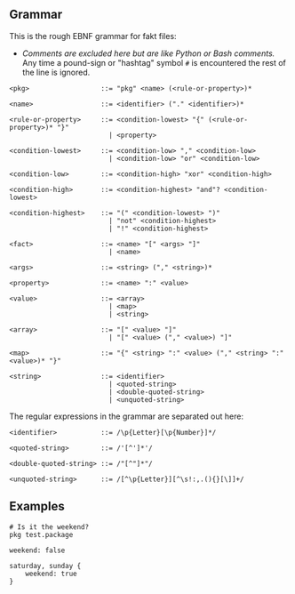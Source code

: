 ## Grammar

This is the rough EBNF grammar for fakt files:

* *Comments are excluded here but are like Python or Bash comments.* Any time a pound-sign or "hashtag" symbol `#` is encountered the rest of the
  line is ignored.

```ebnf
<pkg>                  ::= "pkg" <name> (<rule-or-property>)*

<name>                 ::= <identifier> ("." <identifier>)*

<rule-or-property>     ::= <condition-lowest> "{" (<rule-or-property>)* "}"
                         | <property> 

<condition-lowest>     ::= <condition-low> "," <condition-low>
                         | <condition-low> "or" <condition-low>

<condition-low>        ::= <condition-high> "xor" <condition-high>

<condition-high>       ::= <condition-highest> "and"? <condition-lowest>

<condition-highest>    ::= "(" <condition-lowest> ")"
                         | "not" <condition-highest>
                         | "!" <condition-highest>

<fact>                 ::= <name> "[" <args> "]"
                         | <name>

<args>                 ::= <string> ("," <string>)*

<property>             ::= <name> ":" <value>

<value>                ::= <array>
                         | <map>
                         | <string>

<array>                ::= "[" <value> "]"
                         | "[" <value> ("," <value>) "]"

<map>                  ::= "{" <string> ":" <value> ("," <string> ":" <value>)* "}"

<string>               ::= <identifier>
                         | <quoted-string>
                         | <double-quoted-string>
                         | <unquoted-string>

```

The regular expressions in the grammar are separated out here:
```
<identifier>           ::= /\p{Letter}[\p{Number}]*/

<quoted-string>        ::= /'[^']*'/

<double-quoted-string> ::= /"[^"]*"/

<unquoted-string>      ::= /[^\p{Letter}][^\s!:,.(){}[\]]+/
```

## Examples

```
# Is it the weekend?
pkg test.package

weekend: false

saturday, sunday {
    weekend: true
}
```